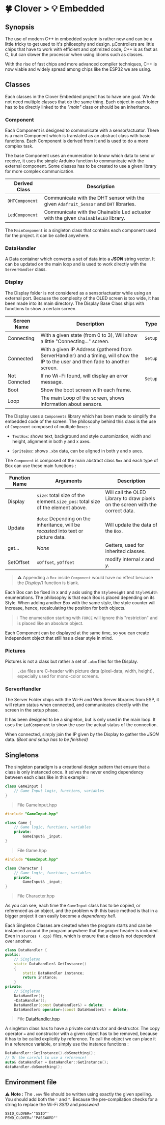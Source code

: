 # 🍀 Clover > 💡 Embedded

## Synopsis

The use of modern C++ in embedded system is rather new and can be a little tricky to get used to it's philosophy and design. µControllers are little chips that have to work with efficient and optimized code, C++ is as fast as C, but can slower the processor when using idioms such as classes.

With the rise of fast chips and more advanced compiler techniques, C++ is now viable and widely spread among chips like the ESP32 we are using.

## Classes

Each classes in the Clover Embedded project has to have one goal. We do not need multiple classes that do the same thing. Each object in each folder has to be directly linked to the *"main"* class or should be an inheritance. 

### Component

Each Component is designed to communicate with a sensor/actuator. There is a main Component which is translated as an abstract class with basic functions. Each Component is derived from it and is used to do a more complex task.

The base Component uses an enumeration to know which data to send or receive, it uses the simple Arduino function to communicate with the external component. Some classes has to be created to use a given library for more complex communication.

| Derived Class  | Description                                                                           |
| -------------- | ------------------------------------------------------------------------------------- |
| `DHTComponent` | Communicate with the DHT sensor with the given `Adafruit_Sensor` and `DHT` libraries. |
| `LedComponent` | Communicate with the Chainable Led actuator with the given `ChainableLED` library.    |

The `MainComponent` is a singleton class that contains each component used for the project. it can be called anywhere.

### DataHandler

A Data container which converts a set of data into a ***JSON*** string vector. It can be updated on the main loop and is used to work directly with the `ServerHandler` class.

### Display

The Display folder is not considered as a sensor/actuator while using an external port. Because the complexity of the OLED screen is too wide, it has been made into its main directory. The Display Base Class ships with functions to show a certain screen.

| Screen Name  | Description                                                                                                                       | Type    |
| ------------ | --------------------------------------------------------------------------------------------------------------------------------- | ------- |
| Connecting   | With a given state (from 0 to 3), Will show a little "Connecting..." screen.                                                      | `Setup` |
| Connected    | With a given IP Address (gathered from ServerHandler) and a timing, will show the IP to the user and then fade to another screen. | `Setup` |
| Not Conncted | If no Wi-Fi found, will display an error message.                                                                                 | `Setup` |
| Boot         | Show the boot screen with each frame.                                                                                             |         |
| Loop         | The main Loop of the screen, shows information about sensors.                                                                     |         |

The Display uses a `Components` library which has been made to simplify the embedded code of the screen. The philosophy behind this class is the use of `Component` composed of multiple `Boxes` :

- `TextBox`: shows text, background and style customization, width and height, alignment in both y and x axes.

- `SpriteBox`: shows `.xbm` data, can be aligned in both y and x axes.

The `Component` is composed of the main abstract class `Box` and each type of Box can use these main functions :

| Function Name | Arguments                                                                           | Description                                                                    |
| ------------- | ----------------------------------------------------------------------------------- | ------------------------------------------------------------------------------ |
| Display       | `size`: total size of the element.`size_pos`: total size of the element above.      | Will call the OLED Library to draw pixels on the screen with the correct data. |
| Update        | `data`: Depending on the inheritance, will be *recasted* into text or picture data. | Will update the data of the `Box`.                                             |
| get...        | *None*                                                                              | Getters, used for inherited classes.                                           |
| SetOffset     | `xOffset`, `yOffset`                                                                | modify internal *x* and *y*.                                                   |

> ⚠️ Appending a `Box` inside `Component` would have no effect because the *Display()* function is blank.

Each Box can be fixed in x and y axis using the `StyleHeight` and `StyleWidth` enumerations. The philosophy is that each Box is placed depending on its Style. When adding another Box with the same style, the style counter will increase, hence, recalculating the position for both objects.

> ℹ️ The enumeration starting with `FORCE` will ignore this "restriction" and is placed like an absolute object.

Each Component can be displayed at the same time, so you can create independent object that still has a clear style in mind.

### Pictures

Pictures is not a class but rather a set of `.xbm` files for the Display.

> `.xbm` files are C-header with picture data (pixel-data, width, height), especially used for mono-color screens.

### ServerHandler

The Server Folder chips with the Wi-Fi and Web Server libraries from ESP, it will return status when connected, and communicates directly with the screen in the setup phase.

It has been designed to be a singleton, but is only used in the main loop. It uses the `LedComponent` to show the user the actual status of the connection.

When connected, simply join the IP given by the Display to gather the *JSON* data. *(Boot and setup has to be finished)*

## Singletons

The singleton paradigm is a creational design pattern that ensure that a class is only instanced once. It solves the never ending dependency between each class like in this example :

```cpp
class GameInput {
    // Game Input logic, functions, variables
}
```

> File GameInput.hpp

```cpp
#include "GameInput.hpp"

class Game {
    // Game logic, functions, variables
    private:
        GameInput& _input;
}
```

> File Game.hpp

```cpp
#include "GameInput.hpp"

class Character {
    // Game logic, functions, variables
    private:
        GameInput& _input;
}
```

> File Character.hpp

As you can see, each time the `GameInput` class has to be copied, or referenced as an object, and the problem with this basic method is that in a bigger project it can easily become a *dependency hell*.

Each Singleton Classes are created when the program starts and can be instanced around the program anywhere that the proper header is included. Even in `sources (.cpp)` files, which is ensure that a class is not dependent over another.

```cpp
class DataHandler {
public:
    // Singleton
    static DataHandler& GetInstance()
    {
        static DataHandler instance;
        return instance;
    }
private:
    // Singleton
    DataHandler();
    ~DataHandler();
    DataHandler(const DataHandler&) = delete;
    DataHandler& operator=(const DataHandler&) = delete;
```

> File [DataHandler.hpp](lib/DataHandler/DataHandler.hpp)

A singleton class has to have a private constructor and destructor. The copy operator `=` and constructor with a given object has to be removed, because it has to be called explicitly by reference. To call the object we can place it in a reference variable, or simply use the instance functions :

```cpp
DataHandler::GetInstance().doSomething();
// Or (be careful to use a reference)
auto& dataHandler = DataHandler::GetInstance();
dataHandler.doSomething();
```

## Environment file

⚠️ **Note :** The `.env` file should be written using exactly the given spelling. You should add both the `'` and `"`. Because the pre-compilation checks for a string to replace the Wi-Fi *SSID* and *password*

```
SSID_CLOVER='"SSID"'
PSWD_CLOVER='"PASSWORD"'
```